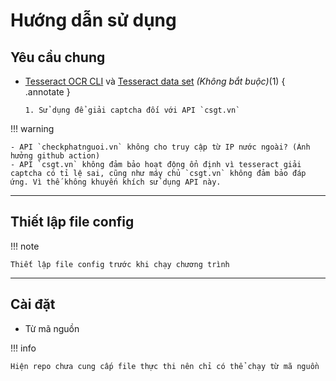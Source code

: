 # Hướng dẫn sử dụng

## Yêu cầu chung

- [Tesseract OCR CLI](https://tesseract-ocr.github.io/tessdoc/Installation.html) và [Tesseract data set](https://github.com/tesseract-ocr/tessdata) _(Không bắt buộc)_(1)
  { .annotate }

      1. Sử dụng để giải captcha đối với API `csgt.vn`

!!! warning

    - API `checkphatnguoi.vn` không cho truy cập từ IP nước ngoài? (Ảnh hưởng github action)
    - API `csgt.vn` không đảm bảo hoạt động ổn định vì tesseract giải captcha có tỉ lệ sai, cũng như máy chủ `csgt.vn` không đảm bảo đáp ứng. Vì thế không khuyến khích sử dụng API này.

---

## Thiết lập file config

!!! note

    Thiết lập file config trước khi chạy chương trình

---

## Cài đặt

- Từ mã nguồn

!!! info

    Hiện repo chưa cung cấp file thực thi nên chỉ có thể chạy từ mã nguồn
